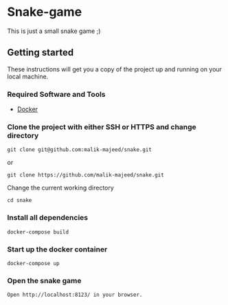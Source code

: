 # Snake-game

This is just a small snake game ;)

## Getting started

These instructions will get you a copy of the project up and running on your local machine.

### Required Software and Tools

* [Docker](https://www.docker.com/get-started)

### Clone the project with either SSH or HTTPS and change directory

```
git clone git@github.com:malik-majeed/snake.git
```
or
```
git clone https://github.com/malik-majeed/snake.git
```

Change the current working directory

```
cd snake
```

### Install all dependencies

```
docker-compose build
```
### Start up the docker container

```
docker-compose up
```
### Open the snake game

```
Open http://localhost:8123/ in your browser.
```